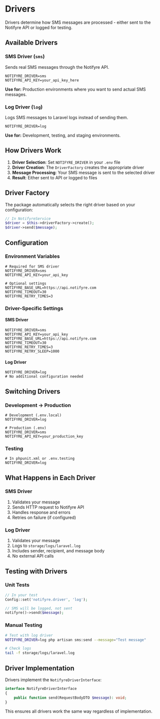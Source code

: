 # Drivers

Drivers determine how SMS messages are processed - either sent to the Notifyre API or logged for testing.

## Available Drivers

### SMS Driver (`sms`)

Sends real SMS messages through the Notifyre API.

```env
NOTIFYRE_DRIVER=sms
NOTIFYRE_API_KEY=your_api_key_here
```

**Use for:** Production environments where you want to send actual SMS messages.

### Log Driver (`log`)

Logs SMS messages to Laravel logs instead of sending them.

```env
NOTIFYRE_DRIVER=log
```

**Use for:** Development, testing, and staging environments.

## How Drivers Work

1. **Driver Selection**: Set `NOTIFYRE_DRIVER` in your `.env` file
2. **Driver Creation**: The `DriverFactory` creates the appropriate driver
3. **Message Processing**: Your SMS message is sent to the selected driver
4. **Result**: Either sent to API or logged to files

## Driver Factory

The package automatically selects the right driver based on your configuration:

```php
// In NotifyreService
$driver = $this->driverFactory->create();
$driver->send($message);
```

## Configuration

### Environment Variables

```env
# Required for SMS driver
NOTIFYRE_DRIVER=sms
NOTIFYRE_API_KEY=your_api_key

# Optional settings
NOTIFYRE_BASE_URL=https://api.notifyre.com
NOTIFYRE_TIMEOUT=30
NOTIFYRE_RETRY_TIMES=3
```

### Driver-Specific Settings

#### SMS Driver

```env
NOTIFYRE_DRIVER=sms
NOTIFYRE_API_KEY=your_api_key
NOTIFYRE_BASE_URL=https://api.notifyre.com
NOTIFYRE_TIMEOUT=30
NOTIFYRE_RETRY_TIMES=3
NOTIFYRE_RETRY_SLEEP=1000
```

#### Log Driver

```env
NOTIFYRE_DRIVER=log
# No additional configuration needed
```

## Switching Drivers

### Development → Production

```env
# Development (.env.local)
NOTIFYRE_DRIVER=log

# Production (.env)
NOTIFYRE_DRIVER=sms
NOTIFYRE_API_KEY=your_production_key
```

### Testing

```env
# In phpunit.xml or .env.testing
NOTIFYRE_DRIVER=log
```

## What Happens in Each Driver

### SMS Driver

1. Validates your message
2. Sends HTTP request to Notifyre API
3. Handles response and errors
4. Retries on failure (if configured)

### Log Driver

1. Validates your message
2. Logs to `storage/logs/laravel.log`
3. Includes sender, recipient, and message body
4. No external API calls

## Testing with Drivers

### Unit Tests

```php
// In your test
Config::set('notifyre.driver', 'log');

// SMS will be logged, not sent
notifyre()->send($message);
```

### Manual Testing

```bash
# Test with log driver
NOTIFYRE_DRIVER=log php artisan sms:send --message="Test message"

# Check logs
tail -f storage/logs/laravel.log
```

## Driver Implementation

Drivers implement the `NotifyreDriverInterface`:

```php
interface NotifyreDriverInterface
{
    public function send(RequestBodyDTO $message): void;
}
```

This ensures all drivers work the same way regardless of implementation.
